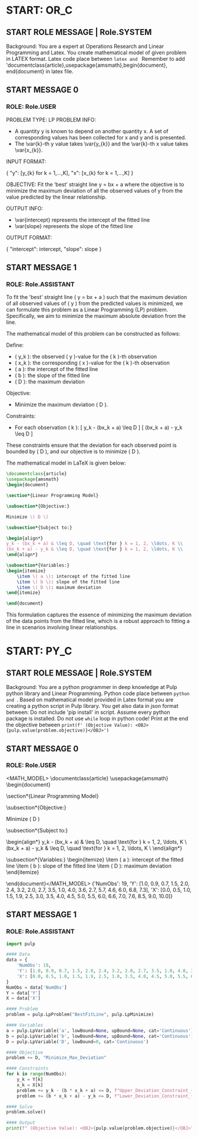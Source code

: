 # START: OR_C 
## START ROLE MESSAGE | Role.SYSTEM 
Background: You are a expert at Operations Research and Linear Programming and Latex. You create mathematical model of given problem in LATEX format. Latex code place between ```latex and ``` Remember to add 'documentclass{article},usepackage{amsmath},begin{document}, end{document} in latex file. 
## START MESSAGE 0 
### ROLE: Role.USER
<DESCRIPTION>
PROBLEM TYPE: LP
PROBLEM INFO:

- A quantity y is known to depend on another quantity x. A set of corresponding values has been collected for x and y and is presented.
- The \var{k}-th y value takes \var{y_{k}} and the \var{k}-th x value takes \var{x_{k}}.

INPUT FORMAT:

{
    "y": [y_{k} for k = 1,...,K],
    "x": [x_{k} for k = 1,...,K]
}


OBJECTIVE: Fit the ‘best’ straight line y = bx + a where the objective is to minimize the maximum deviation of all the observed values of y from the value predicted by the linear relationship.

OUTPUT INFO:

- \var{intercept} represents the intercept of the fitted line
- \var{slope} represents the slope of the fitted line

OUTPUT FORMAT:

{
    "intercept": intercept,
    "slope": slope
}
</DESCRIPTION>


## START MESSAGE 1 
### ROLE: Role.ASSISTANT
To fit the 'best' straight line \( y = bx + a \) such that the maximum deviation of all observed values of \( y \) from the predicted values is minimized, we can formulate this problem as a Linear Programming (LP) problem. Specifically, we aim to minimize the maximum absolute deviation from the line.

The mathematical model of this problem can be constructed as follows:

Define:
- \( y_k \): the observed \( y \)-value for the \( k \)-th observation
- \( x_k \): the corresponding \( x \)-value for the \( k \)-th observation
- \( a \): the intercept of the fitted line
- \( b \): the slope of the fitted line
- \( D \): the maximum deviation

Objective:
- Minimize the maximum deviation \( D \).

Constraints:
- For each observation \( k \):
  \[
  y_k - (bx_k + a) \leq D
  \]
  \[
  (bx_k + a) - y_k \leq D
  \]

These constraints ensure that the deviation for each observed point is bounded by \( D \), and our objective is to minimize \( D \).

The mathematical model in LaTeX is given below:

```latex
\documentclass{article}
\usepackage{amsmath}
\begin{document}

\section*{Linear Programming Model}

\subsection*{Objective:}

Minimize \( D \)

\subsection*{Subject to:}

\begin{align*}
y_k - (bx_k + a) & \leq D, \quad \text{for } k = 1, 2, \ldots, K \\
(bx_k + a) - y_k & \leq D, \quad \text{for } k = 1, 2, \ldots, K \\
\end{align*}

\subsection*{Variables:}
\begin{itemize}
    \item \( a \): intercept of the fitted line
    \item \( b \): slope of the fitted line
    \item \( D \): maximum deviation
\end{itemize}

\end{document}
```

This formulation captures the essence of minimizing the maximum deviation of the data points from the fitted line, which is a robust approach to fitting a line in scenarios involving linear relationships.

# START: PY_C 
## START ROLE MESSAGE | Role.SYSTEM 
Background: You are a python programmer in deep knowledge at Pulp python library and Linear Programming. Python code place between ```python and ```. Based on mathematical model provided in Latex format you are creating a python script in Pulp library. You get also data in json format between: <DATA></DATA> Do not include 'pip install' in script. Assume every python package is installed. Do not use `while` loop in python code! Print at the end the objective between <OBJ></OBJ> `print(f' (Objective Value): <OBJ>{pulp.value(problem.objective)}</OBJ>')` 
## START MESSAGE 0 
### ROLE: Role.USER
<MATH_MODEL>
\documentclass{article}
\usepackage{amsmath}
\begin{document}

\section*{Linear Programming Model}

\subsection*{Objective:}

Minimize \( D \)

\subsection*{Subject to:}

\begin{align*}
y_k - (bx_k + a) & \leq D, \quad \text{for } k = 1, 2, \ldots, K \\
(bx_k + a) - y_k & \leq D, \quad \text{for } k = 1, 2, \ldots, K \\
\end{align*}

\subsection*{Variables:}
\begin{itemize}
    \item \( a \): intercept of the fitted line
    \item \( b \): slope of the fitted line
    \item \( D \): maximum deviation
\end{itemize}

\end{document}</MATH_MODEL>
<DATA>
{'NumObs': 19, 'Y': [1.0, 0.9, 0.7, 1.5, 2.0, 2.4, 3.2, 2.0, 2.7, 3.5, 1.0, 4.0, 3.6, 2.7, 5.7, 4.6, 6.0, 6.8, 7.3], 'X': [0.0, 0.5, 1.0, 1.5, 1.9, 2.5, 3.0, 3.5, 4.0, 4.5, 5.0, 5.5, 6.0, 6.6, 7.0, 7.6, 8.5, 9.0, 10.0]}</DATA>


## START MESSAGE 1 
### ROLE: Role.ASSISTANT
```python
import pulp

#### Data
data = {
    'NumObs': 19,
    'Y': [1.0, 0.9, 0.7, 1.5, 2.0, 2.4, 3.2, 2.0, 2.7, 3.5, 1.0, 4.0, 3.6, 2.7, 5.7, 4.6, 6.0, 6.8, 7.3],
    'X': [0.0, 0.5, 1.0, 1.5, 1.9, 2.5, 3.0, 3.5, 4.0, 4.5, 5.0, 5.5, 6.0, 6.6, 7.0, 7.6, 8.5, 9.0, 10.0]
}
NumObs = data['NumObs']
Y = data['Y']
X = data['X']

#### Problem
problem = pulp.LpProblem("BestFitLine", pulp.LpMinimize)

#### Variables
a = pulp.LpVariable('a', lowBound=None, upBound=None, cat='Continuous')
b = pulp.LpVariable('b', lowBound=None, upBound=None, cat='Continuous')
D = pulp.LpVariable('D', lowBound=0, cat='Continuous')

#### Objective
problem += D, "Minimize_Max_Deviation"

#### Constraints
for k in range(NumObs):
    y_k = Y[k]
    x_k = X[k]
    problem += y_k - (b * x_k + a) <= D, f"Upper_Deviation_Constraint_{k}"
    problem += (b * x_k + a) - y_k <= D, f"Lower_Deviation_Constraint_{k}"

#### Solve
problem.solve()

#### Output
print(f" (Objective Value): <OBJ>{pulp.value(problem.objective)}</OBJ>")
```

